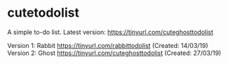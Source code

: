 # cutetodolist
A simple to-do list.  Latest version: https://tinyurl.com/cuteghosttodolist

Version 1: Rabbit https://tinyurl.com/rabbittodolist (Created: 14/03/19) <br>
Version 2: Ghost https://tinyurl.com/cuteghosttodolist (Created: 27/03/19)
